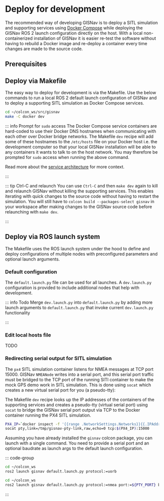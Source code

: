 # Deploy for development

The recommended way of developing GISNav is to deploy a SITL simulation and supporting services using [Docker Compose](/deploy-with-docker-compose) while deploying the GISNav ROS 2 launch configuration directly on the host. With a local non-containerized installation of GISNav it is easier re-test the software without having to rebuild a Docker image and re-deploy a container every time changes are made to the source code.

## Prerequisites

<!--@include: ./shared/require-install-locally.md-->

## Deploy via Makefile <Badge type="tip" text="Recommended"/>

The easy way to deploy for development is via the Makefile. Use the below commands to run a local ROS 2 default launch configuration of GISNav and to deploy a supporting SITL simulation as Docker Compose services.

```bash
cd ~/colcon_ws/src/gisnav
make -C docker dev
```

::: info Prompt for `sudo` access
The Docker Compose service containers are hard-coded to use their Docker DNS hostnames when communicating with each other over Docker bridge networks. The Makefile `dev` recipe will add some of these hostnames to the `/etc/hosts` file on your Docker host i.e. the development computer so that your local GISNav installation will be able to any containers it wants to talk to on the host network. You may therefore be prompted for `sudo` access when running the above command.

Read more about the [service architecture](/system-architecture#service-architecture) for more context.

:::

::: tip Ctrl-C and relaunch
You can use `Ctrl-C` and then `make dev` again to kill and relaunch GISNav without killing the supporting services. This enables iterating with quick changes to the source code without having to restart the simulation. You will still have to `colcon build --packages-select gisnav` in your workspace after making changes to the GISNav source code before relaunching with `make dev`.

:::

## Deploy via ROS launch system

The Makefile uses the ROS launch system under the hood to define and deploy configurations of multiple nodes with preconfigured parameters and optional launch arguments.

### Default configuration

The `default.launch.py` file can be used for all launches. A `dev.launch.py` configuration is provided to include additional nodes that help with development.

::: info Todo
Merge `dev.launch.py` into `default.launch.py` by adding more launch arguments to `default.launch.py` that invoke current `dev.launch.py` functionality

:::

### Edit local hosts file

TODO

### Redirecting serial output for SITL simulation

The `px4` SITL simulation container listens for NMEA messages at TCP port 15000. GISNav `NMEANode` writes into a serial port, and this serial port traffic must be bridged to the TCP port of the running SITl container to make the mock GPS demo work in SITL simulation. This is done using `socat` which creates a new virtual serial port for you (a pseudo-tty):

The Makefile `dev` recipe looks up the IP addresses of the containers of the supporting services and creates a pseudo-tty (virtual serial port) using `socat` to bridge the GISNav serial port output via TCP to the Docker container running the PX4 SITL simulation.

```bash
PX4_IP=`docker inspect -f '{{range .NetworkSettings.Networks}}{{.IPAddress}}{{end}}' gisnav-px4-1`
socat pty,link=/tmp/gisnav-pty-link,raw,echo=0 tcp:$(PX4_IP):15000
```

Assuming you have already installed the `gisnav` colcon package, you can launch with a single command. You need to provide a serial port and an optional baudrate as launch args to the default launch configuration.

::: code-group
```bash [uORB <Badge type="tip" text="Recommended for PX4"/>]
cd ~/colcon_ws
ros2 launch gisnav default.launch.py protocol:=uorb
```

```bash [NMEA]
cd ~/colcon_ws
ros2 launch gisnav default.launch.py protocol:=nmea port:=${PTY_PORT} baudrate:=${BAUDRATE:-9600}
```

:::
